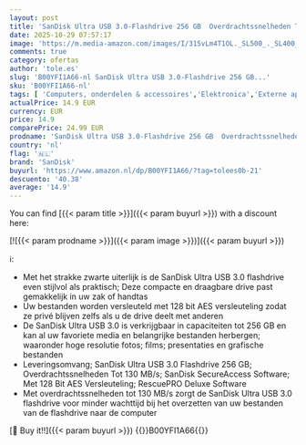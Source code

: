 ```yaml
---
layout: post
title: 'SanDisk Ultra USB 3.0-Flashdrive 256 GB  Overdrachtssnelheden Tot 130 MB/s  SanDisk SecureAccess-Software  Met 128-Bit AES-Versleuteling  RescuePRO Deluxe Software '
date: 2025-10-29 07:57:17
image: 'https://m.media-amazon.com/images/I/315vLm4T1OL._SL500_._SL400_.jpg'
comments: true
category: ofertas
author: 'tole.es'
slug: 'B00YFI1A66-nl SanDisk Ultra USB 3.0-Flashdrive 256 GB...'
sku: 'B00YFI1A66-nl'
tags: [ 'Computers, onderdelen & accessoires','Elektronica','Externe apparaten & dataopslag','Gegevensopslag','USB-flashstations','sandisk','🇳🇱', ]
actualPrice: 14.9 EUR
currency: EUR
price: 14.9
comparePrice: 24.99 EUR
prodname: 'SanDisk Ultra USB 3.0-Flashdrive 256 GB  Overdrachtssnelheden Tot 130 MB/s  SanDisk SecureAccess-Software  Met 128-Bit AES-Versleuteling  RescuePRO Deluxe Software '
country: 'nl'
flag: '🇳🇱'
brand: 'SanDisk'
buyurl: 'https://www.amazon.nl/dp/B00YFI1A66/?tag=tolees0b-21'
descuento: '40.38'
average: '14.9'
---
```


You can find [{{< param title >}}]({{< param buyurl >}}) with a discount here:

[![{{< param prodname >}}]({{< param image >}})]({{< param buyurl >}})

ℹ️:

- Met het strakke zwarte uiterlijk is de SanDisk Ultra USB 3.0 flashdrive even stijlvol als praktisch; Deze compacte en draagbare drive past gemakkelijk in uw zak of handtas
- Uw bestanden worden versleuteld met 128 bit AES versleuteling zodat ze privé blijven zelfs als u de drive deelt met anderen
- De SanDisk Ultra USB 3.0 is verkrijgbaar in capaciteiten tot 256 GB en kan al uw favoriete media en belangrijke bestanden herbergen; waaronder hoge resolutie fotos; films; presentaties en grafische bestanden
- Leveringsomvang; SanDisk Ultra USB 3.0 Flashdrive 256 GB; Overdrachtssnelheden Tot 130 MB/s; SanDisk SecureAccess Software; Met 128 Bit AES Versleuteling; RescuePRO Deluxe Software
- Met overdrachtssnelheden tot 130 MB/s zorgt de SanDisk Ultra USB 3.0 flashdrive voor minder wachttijd bij het overzetten van uw bestanden van de flashdrive naar de computer

[🛒 Buy it!!]({{< param buyurl >}})
{{<world>}}B00YFI1A66{{</world>}}
